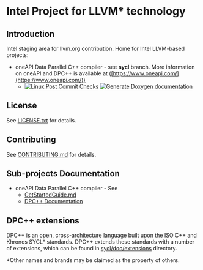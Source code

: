 # Intel Project for LLVM\* technology

## Introduction

Intel staging area for llvm.org contribution.
Home for Intel LLVM-based projects:
 - oneAPI Data Parallel C++ compiler - see **sycl** branch. More information on
   oneAPI and DPC++ is available at
([https://www.oneapi.com/](https://www.oneapi.com/))
   - [![Linux Post Commit Checks](https://github.com/intel/llvm/workflows/Linux%20Post%20Commit%20Checks/badge.svg)](https://github.com/intel/llvm/actions?query=workflow%3A%22Linux+Post+Commit+Checks%22) [![Generate Doxygen documentation](https://github.com/intel/llvm/workflows/Generate%20Doxygen%20documentation/badge.svg)](https://github.com/intel/llvm/actions?query=workflow%3A%22Generate+Doxygen+documentation%22)



## License
See [LICENSE.txt](sycl/LICENSE.TXT) for details.

## Contributing
See [CONTRIBUTING.md](CONTRIBUTING.md) for details.

## Sub-projects Documentation
 - oneAPI Data Parallel C++ compiler - See
   - [GetStartedGuide.md](sycl/doc/GetStartedGuide.md)
   - [DPC++ Documentation](https://intel.github.io/llvm-docs/)

## DPC++ extensions

DPC++ is an open, cross-architecture language built upon the ISO C++ and Khronos
SYCL\* standards. DPC++ extends these standards with a number of extensions,
which can be found in [sycl/doc/extensions](sycl/doc/extensions) directory.

\*Other names and brands may be claimed as the property of others.

